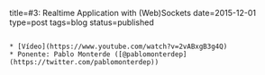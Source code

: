 title=#3: Realtime Application with (Web)Sockets
date=2015-12-01
type=post
tags=blog
status=published
~~~~~~

* [Vídeo](https://www.youtube.com/watch?v=2vABxgB3g4Q)
* Ponente: Pablo Monterde ([@pablomonterdep](https://twitter.com/pablomonterdep))
